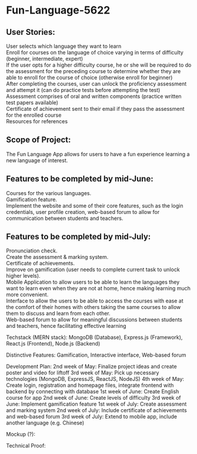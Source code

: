 # Fun-Language-5622
## User Stories:  
User selects which language they want to learn  
Enroll for courses on the language of choice varying in terms of difficulty (beginner, intermediate, expert)  
If the user opts for a higher difficulty course, he or she will be required to do the assessment for the preceding course to determine whether they are able to enroll for the course of choice (otherwise enroll for beginner)  
After completing the courses, user can unlock the proficiency assessment and attempt it (can do practice tests before attempting the test)  
Assessment comprises of oral and written components (practice written test papers available)  
Certificate of achievement sent to their email if they pass the assessment for the enrolled course  
Resources for references  

## Scope of Project:  
The Fun Language App allows for users to have a fun experience learning a new language of interest.

## Features to be completed by mid-June:
Courses for the various languages.  
Gamification feature.  
Implement the website and some of their core features, such as the login credentials, user profile creation, web-based forum to allow for communication between students and teachers.  

## Features to be completed by mid-July:
Pronunciation check.  
Create the assessment & marking system.  
Certificate of achievements.  
Improve on gamification (user needs to complete current task to unlock higher levels).  
Mobile Application to allow users to be able to learn the languages they want to learn even when they are not at home, hence making learning much more convenient.  
Interface to allow the users to be able to access the courses with ease at the comfort of their homes with others taking the same courses to allow them to discuss and learn from each other.  
Web-based forum to allow for meaningful discussions between students and teachers, hence facilitating effective learning  

Techstack (MERN stack):
MongoDB (Database),
Express.js (Framework),
React.js (Frontend),
Node.js (Backend)


Distinctive Features:
Gamification,
Interactive interface,
Web-based forum

Development Plan:
2nd week of May: Finalize project ideas and create poster and video for liftoff 
3rd week of May: Pick up necessary technologies (MongoDB, ExpressJS, ReactJS, NodeJS)
4th week of May: Create login, registration and homepage files, integrate frontend with backend by connecting with database
1st week of June: Create English course for app
2nd week of June: Create levels of difficulty
3rd week of June: Implement gamification feature
1st week of July: Create assessment and marking system
2nd week of July: Include certificate of achievements and web-based forum
3rd week of July: Extend to mobile app, include another language (e.g. Chinese)

Mockup (?):

Technical Proof:

